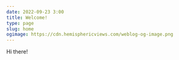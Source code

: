 ```yaml
---
date: 2022-09-23 3:00
title: Welcome!
type: page
slug: home
ogimage: https://cdn.hemisphericviews.com/weblog-og-image.png
---
```


Hi there!